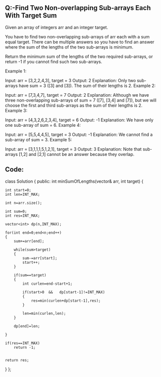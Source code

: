Q:-Find Two Non-overlapping Sub-arrays Each With Target Sum
-------------------------------------------
Given an array of integers arr and an integer target.

You have to find two non-overlapping sub-arrays of arr each with a sum equal target. There can be multiple answers so you have to find an answer where the sum of the lengths of the two sub-arrays is minimum.

Return the minimum sum of the lengths of the two required sub-arrays, or return -1 if you cannot find such two sub-arrays.

 

Example 1:

Input: arr = [3,2,2,4,3], target = 3
Output: 2
Explanation: Only two sub-arrays have sum = 3 ([3] and [3]). The sum of their lengths is 2.
Example 2:

Input: arr = [7,3,4,7], target = 7
Output: 2
Explanation: Although we have three non-overlapping sub-arrays of sum = 7 ([7], [3,4] and [7]), but we will choose the first and third sub-arrays as the sum of their lengths is 2.
Example 3:

Input: arr = [4,3,2,6,2,3,4], target = 6
Output: -1
Explanation: We have only one sub-array of sum = 6.
Example 4:

Input: arr = [5,5,4,4,5], target = 3
Output: -1
Explanation: We cannot find a sub-array of sum = 3.
Example 5:

Input: arr = [3,1,1,1,5,1,2,1], target = 3
Output: 3
Explanation: Note that sub-arrays [1,2] and [2,1] cannot be an answer because they overlap.

Code:
-------------------------------------------

class Solution {
public:
    int minSumOfLengths(vector<int>& arr, int target) {
        
    int start=0;
    int len=INT_MAX;
    
    int n=arr.size();
    
    int sum=0;
    int res=INT_MAX;
    
    vector<int> dp(n,INT_MAX);
    
    for(int end=0;end<n;end++)
    {
        sum+=arr[end];
        
        while(sum>target)
        {
            sum-=arr[start];
            start++;
        }
        
        if(sum==target)
        {
            int curlen=end-start+1;
            
            if(start>0  &&   dp[start-1]!=INT_MAX)
            {
                res=min(curlen+dp[start-1],res);
            }
            
            len=min(curlen,len);
        }
        
        dp[end]=len;
        
    }
    
    if(res==INT_MAX)
        return -1;
    
    
    return res;
    
}
};
